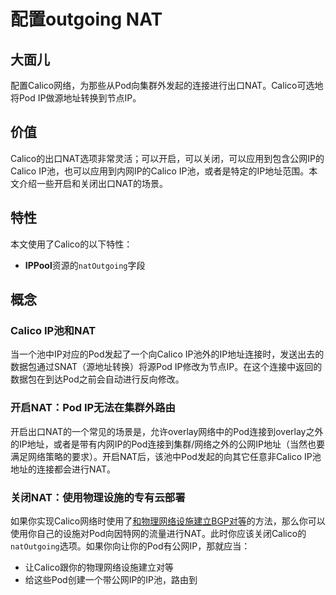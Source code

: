 # 配置outgoing NAT

## 大面儿

配置Calico网络，为那些从Pod向集群外发起的连接进行出口NAT。Calico可选地将Pod IP做源地址转换到节点IP。

## 价值

Calico的出口NAT选项非常灵活；可以开启，可以关闭，可以应用到包含公网IP的Calico IP池，也可以应用到内网IP的Calico IP池，或者是特定的IP地址范围。本文介绍一些开启和关闭出口NAT的场景。

## 特性

本文使用了Calico的以下特性：

- **IPPool**资源的`natOutgoing`字段

## 概念

### Calico IP池和NAT

当一个池中IP对应的Pod发起了一个向Calico IP池外的IP地址连接时，发送出去的数据包通过SNAT（源地址转换）将源Pod IP修改为节点IP。在这个连接中返回的数据包在到达Pod之前会自动进行反向修改。

### 开启NAT：Pod IP无法在集群外路由

开启出口NAT的一个常见的场景是，允许overlay网络中的Pod连接到overlay之外的IP地址，或者是带有内网IP的Pod连接到集群/网络之外的公网IP地址（当然也要满足网络策略的要求）。开启NAT后，该池中Pod发起的向其它任意非Calico IP池地址的连接都会进行NAT。

### 关闭NAT：使用物理设施的专有云部署

如果你实现Calico网络时使用了[和物理网络设施建立BGP对等](01配置BGP对等.md)的方法，那么你可以使用你自己的设施对Pod向因特网的流量进行NAT。此时你应该关闭Calico的`natOutgoing`选项。如果你向让你的Pod有公网IP，那就应当：

- 让Calico跟你的物理网络设施建立对等
- 给这些Pod创建一个带公网IP的IP池，路由到
